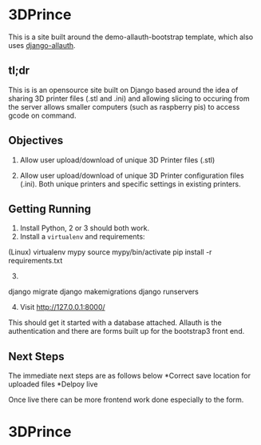 # 3DPrince

This is a site built around the demo-allauth-bootstrap template, which also uses [django-allauth](https://github.com/pennersr/django-allauth).

## tl;dr

This is is an opensource site built on Django based around the idea of sharing 3D printer files (.stl and .ini) and allowing slicing to occuring from the server allows smaller computers (such as raspberry pis) to access gcode on command. 

## Objectives

1. Allow user upload/download of unique 3D Printer files (.stl)

2. Allow user upload/download of unique 3D Printer configuration files (.ini). Both unique printers and specific settings in existing printers.


## Getting Running

1. Install Python, 2 or 3 should both work.
2. Install a ``virtualenv`` and requirements:

(Linux)
virtualenv mypy
source mypy/bin/activate
pip install -r requirements.txt

3. 	

django migrate
django makemigrations
django runservers 

4. Visit http://127.0.0.1:8000/


This should get it started with a database attached. Allauth is the authentication and there are forms built up for the bootstrap3 front end.


## Next Steps

The immediate next steps are as follows below
	*Correct save location for uploaded files
	*Delpoy live

Once live there can be more frontend work done especially to the form.


# 3DPrince
